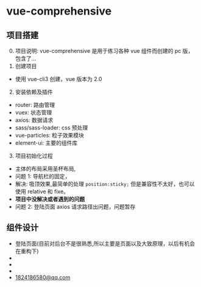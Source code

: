 <!--
 * @Author: your name
 * @Date: 2021-07-10 15:43:49
 * @LastEditTime: 2021-07-11 08:19:28
 * @LastEditors: Please set LastEditors
 * @Description: In User Settings Edit
 * @FilePath: \notes\study notes\vue\vue综合项目.md
-->

# vue-comprehensive

## 项目搭建

0. 项目说明: vue-comprehensive 是用于练习各种 vue 组件而创建的 pc 版，包含了...
1. 创建项目

-   使用 vue-cli3 创建，vue 版本为 2.0

2. 安装依赖及插件

-   router: 路由管理
-   vuex: 状态管理
-   axios: 数据请求
-   sass/sass-loader: css 预处理
-   vue-particles: 粒子效果模块
-   element-ui: 主要的组件库

3. 项目初始化过程

-   主体的布局采用圣杯布局,
-   问题 1: 导航栏的固定，
-   解决: 吸顶效果,最简单的处理 `position:sticky;` 但是兼容性不太好，也可以使用 relative 和 fixe。
-   **项目中没解决或者遇到的问题**
-   问题 2: 登陆页面 axios 请求路径出问题，问题暂存

## 组件设计

-   登陆页面(目前对后台不是很熟悉,所以主要是页面以及大致原理，以后有机会在重构下)
-
-
-
-   1824186580@qq.com
